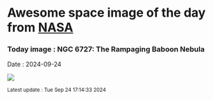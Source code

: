 
# Awesome space image of the day from [NASA](https://api.nasa.gov/)

### Today image : NGC 6727: The Rampaging Baboon Nebula
Date : 2024-09-24

![](https://apod.nasa.gov/apod/image/2409/Baboon_ZhangYu_960.jpg)

<small>Latest update : Tue Sep 24 17:14:33 2024</small>
        
